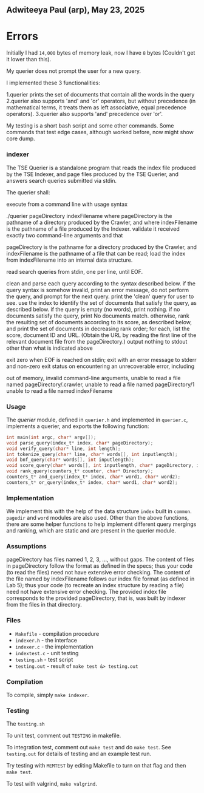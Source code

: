 ## Adwiteeya Paul (arp), May 23, 2025

# Errors

Initially I had `14,000` bytes of memory leak, now I have `8` bytes (Couldn't get it lower than this).  

My querier does not prompt the user for a new query. 

I implemented these 3 functionalities: 

1.querier prints the set of documents that contain all the words in the query
2.querier also supports 'and' and 'or' operators, but without precedence (in mathematical terms, it treats them as left associative, equal precedence operators).
3.querier also supports 'and' precedence over 'or'.

My testing is a short bash script and some other commands.
Some commands that test edge cases, although worked before, now might show core dump. 

### indexer
The TSE Querier is a standalone program that reads the index file produced by the TSE Indexer, and page files produced by the TSE Querier, and answers search queries submitted via stdin.

The querier shall:

execute from a command line with usage syntax

./querier pageDirectory indexFilename
where pageDirectory is the pathname of a directory produced by the Crawler, and
where indexFilename is the pathname of a file produced by the Indexer.
validate it received exactly two command-line arguments and that

pageDirectory is the pathname for a directory produced by the Crawler, and
indexFilename is the pathname of a file that can be read;
load the index from indexFilename into an internal data structure.

read search queries from stdin, one per line, until EOF.

clean and parse each query according to the syntax described below.
if the query syntax is somehow invalid, print an error message, do not perform the query, and prompt for the next query.
print the 'clean' query for user to see.
use the index to identify the set of documents that satisfy the query, as described below.
if the query is empty (no words), print nothing.
if no documents satisfy the query, print No documents match.
otherwise, rank the resulting set of documents according to its score, as described below, and print the set of documents in decreasing rank order; for each, list the score, document ID and URL. (Obtain the URL by reading the first line of the relevant document file from the pageDirectory.)
output nothing to stdout other than what is indicated above

exit zero when EOF is reached on stdin; exit with an error message to stderr and non-zero exit status on encountering an unrecoverable error, including

out of memory,
invalid command-line arguments,
unable to read a file named pageDirectory/.crawler,
unable to read a file named pageDirectory/1
unable to read a file named indexFilename




### Usage

The *querier* module, defined in `querier.h` and implemented in `querier.c`, implements a querier, and exports the following function:

```c
int main(int argc, char* argv[]);
void parse_query(index_t* index, char* pageDirectory);
void verify_query(char* line, int length);
int tokenize_query(char* line, char* words[], int inputlength);
void bnf_query(char* words[], int inputlength);
void score_query(char* words[], int inputlength, char* pageDirectory, index_t* index);
void rank_query(counters_t* counter, char* Directory);
counters_t* and_query(index_t* index, char* word1, char* word2);
counters_t* or_query(index_t* index, char* word1, char* word2);
```


### Implementation


We implement this with the help of the data structure `index` built in `common`. `pagedir` and `word` modules are also used. Other than the above functions, there are some helper functions to help implement different query mergings and ranking, which are static and are present in the querier module. 

### Assumptions

pageDirectory has files named 1, 2, 3, ..., without gaps.
The content of files in pageDirectory follow the format as defined in the specs; thus your code (to read the files) need not have extensive error checking.
The content of the file named by indexFilename follows our index file format (as defined in Lab 5); thus your code (to recreate an index structure by reading a file) need not have extensive error checking.
The provided index file corresponds to the provided pageDirectory, that is, was built by indexer from the files in that directory.



### Files

* `Makefile` - compilation procedure
* `indexer.h` - the interface
* `indexer.c` - the implementation
* `indextest.c` - unit testing
* `testing.sh` - test script
* `testing.out` - result of `make test &> testing.out`

### Compilation

To compile, simply `make indexer`.

### Testing

The `testing.sh`

To unit test, comment out `TESTING` in makefile. 

To integration test, comment out `make test` and do `make test`.
See `testing.out` for details of testing and an example test run.

Try testing with `MEMTEST` by editing Makefile to turn on that flag and then `make test`.

To test with valgrind, `make valgrind`.
